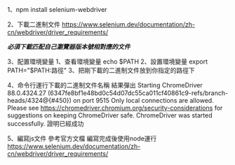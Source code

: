 1、npm install selenium-webdriver

2、下載二進制文件 https://www.selenium.dev/documentation/zh-cn/webdriver/driver_requirements/ 

***必須下載匹配自己瀏覽器版本號相對應的文件***

3、配置環境變量
    1、查看環境變量 echo $PATH
    2、設置環境變量 export PATH="$PATH:路徑"
    3、把剛下載的二進制文件放到你指定的路徑下

4、命令行運行下載的二進制文件名稱 結果彈出
Starting ChromeDriver 88.0.4324.27 (6347fe8bf1e48bd0c54d07dc55ca011cf40861c9-refs/branch-heads/4324@{#450}) on port 9515
Only local connections are allowed.
Please see https://chromedriver.chromium.org/security-considerations for suggestions on keeping ChromeDriver safe.
ChromeDriver was started successfully.
證明已經成功

5、編寫js文件 參考官方文檔 編寫完成後使用node運行
https://www.selenium.dev/documentation/zh-cn/webdriver/driver_requirements/